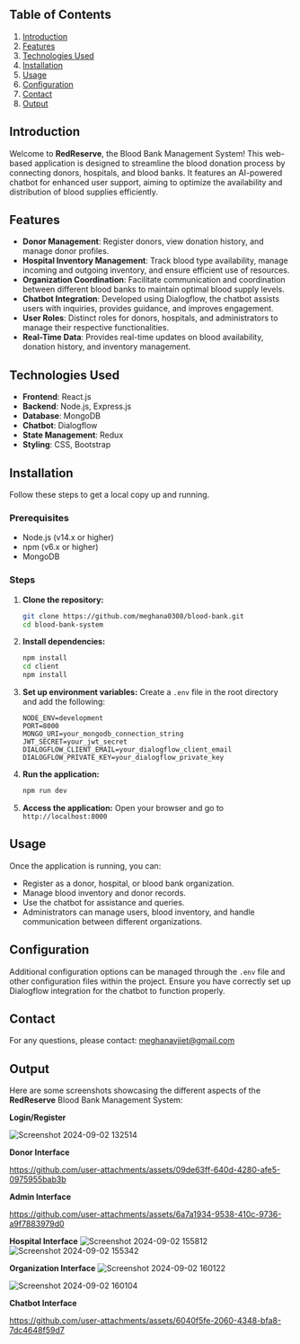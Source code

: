 ## Table of Contents

1. [Introduction](#introduction)
2. [Features](#features)
3. [Technologies Used](#technologies-used)
4. [Installation](#installation)
5. [Usage](#usage)
6. [Configuration](#configuration)
7. [Contact](#contact)
8. [Output](#output)

## Introduction

Welcome to **RedReserve**, the Blood Bank Management System! This web-based application is designed to streamline the blood donation process by connecting donors, hospitals, and blood banks. It features an AI-powered chatbot for enhanced user support, aiming to optimize the availability and distribution of blood supplies efficiently.

## Features

- **Donor Management**: Register donors, view donation history, and manage donor profiles.
- **Hospital Inventory Management**: Track blood type availability, manage incoming and outgoing inventory, and ensure efficient use of resources.
- **Organization Coordination**: Facilitate communication and coordination between different blood banks to maintain optimal blood supply levels.
- **Chatbot Integration**: Developed using Dialogflow, the chatbot assists users with inquiries, provides guidance, and improves engagement.
- **User Roles**: Distinct roles for donors, hospitals, and administrators to manage their respective functionalities.
- **Real-Time Data**: Provides real-time updates on blood availability, donation history, and inventory management.

## Technologies Used

- **Frontend**: React.js
- **Backend**: Node.js, Express.js
- **Database**: MongoDB
- **Chatbot**: Dialogflow
- **State Management**: Redux
- **Styling**: CSS, Bootstrap

## Installation

Follow these steps to get a local copy up and running.

### Prerequisites

- Node.js (v14.x or higher)
- npm (v6.x or higher)
- MongoDB

### Steps

1. **Clone the repository:**

   ```bash
   git clone https://github.com/meghana0308/blood-bank.git
   cd blood-bank-system
2. **Install dependencies:**

   ```bash
   npm install
   cd client
   npm install
3. **Set up environment variables:**
   Create a `.env` file in the root directory and add the following:

   ```env
   NODE_ENV=development
   PORT=8000
   MONGO_URI=your_mongodb_connection_string
   JWT_SECRET=your_jwt_secret
   DIALOGFLOW_CLIENT_EMAIL=your_dialogflow_client_email
   DIALOGFLOW_PRIVATE_KEY=your_dialogflow_private_key
4. **Run the application:**

   ```bash
   npm run dev
5. **Access the application:**
   Open your browser and go to `http://localhost:8000`

## Usage

Once the application is running, you can:

- Register as a donor, hospital, or blood bank organization.
- Manage blood inventory and donor records.
- Use the chatbot for assistance and queries.
- Administrators can manage users, blood inventory, and handle communication between different organizations.

## Configuration

Additional configuration options can be managed through the `.env` file and other configuration files within the project. Ensure you have correctly set up Dialogflow integration for the chatbot to function properly.

## Contact

For any questions, please contact: [meghanavjiet@gmail.com](mailto:meghanavjiet@gmail.com)

## Output

Here are some screenshots showcasing the different aspects of the **RedReserve** Blood Bank Management System:

**Login/Register**

![Screenshot 2024-09-02 132514](https://github.com/user-attachments/assets/cb43ab93-740a-4ba8-a3b3-2c4498203d20)


**Donor Interface**

https://github.com/user-attachments/assets/09de63ff-640d-4280-afe5-0975955bab3b


**Admin Interface**


https://github.com/user-attachments/assets/6a7a1934-9538-410c-9736-a9f7883979d0

**Hospital Interface**
![Screenshot 2024-09-02 155812](https://github.com/user-attachments/assets/1de884f8-0931-44a2-8c37-8e5097e0f0a0)
![Screenshot 2024-09-02 155342](https://github.com/user-attachments/assets/9cf96ad1-9e23-4015-beca-6eeaa6939324)


**Organization Interface**
![Screenshot 2024-09-02 160122](https://github.com/user-attachments/assets/8068936c-ff89-4375-8091-e23591260170)

![Screenshot 2024-09-02 160104](https://github.com/user-attachments/assets/13873236-2560-4a8f-8ab3-2d5804d57576)

**Chatbot Interface**

https://github.com/user-attachments/assets/6040f5fe-2060-4348-bfa8-7dc4648f59d7



